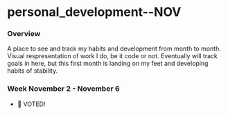 # personal_development--NOV

### Overview

A place to see and track my habits and development from month to month. Visual respresentation of work I do, be it code or not. Eventually will track goals in here, but this first month is landing on my feet and developing habits of stability.

### Week November 2 - November 6

- 🎉 VOTED! 
